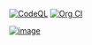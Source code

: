 [![CodeQL](https://github.com/devops-testbed/intake/actions/workflows/codeql-analysis.yml/badge.svg)](https://github.com/devops-testbed/intake/actions/workflows/codeql-analysis.yml)
[![Org CI](https://github.com/devops-testbed/intake/actions/workflows/org-ci-workflow.yml/badge.svg)](https://github.com/devops-testbed/intake/actions/workflows/org-ci-workflow.yml)

[![image](https://user-images.githubusercontent.com/10250297/183526562-bec15de2-00cc-46e7-9cda-c66c62efb7e7.png)](https://github.com/devops-testbed/intake/actions/runs/2815666145)
